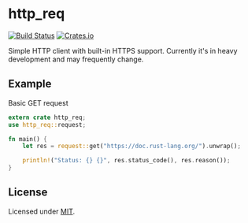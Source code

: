 # http_req
[![Build Status](https://travis-ci.org/jayjamesjay/http_req.svg?branch=master)](https://travis-ci.org/jayjamesjay/http_req)
[![Crates.io](https://img.shields.io/badge/crates.io-v0.1.2-orange.svg?longCache=true)](https://crates.io/crates/http_req)

Simple HTTP client with built-in HTTPS support.
Currently it's in heavy development and may frequently change.

## Example
Basic GET request
```rust
extern crate http_req;
use http_req::request;

fn main() {
    let res = request::get("https://doc.rust-lang.org/").unwrap();

    println!("Status: {} {}", res.status_code(), res.reason());
}
```

## License
Licensed under [MIT](https://github.com/jayjamesjay/http_req/blob/master/LICENSE).
